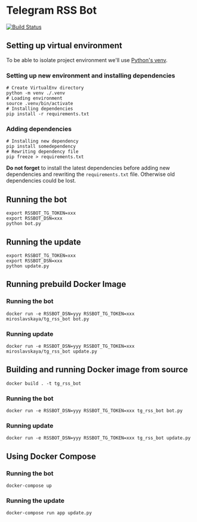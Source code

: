 # Telegram RSS Bot

[![Build Status](https://ci.skobk.in/api/badges/Miroslavsckaya/tg_rss_bot/status.svg)](https://ci.skobk.in/Miroslavsckaya/tg_rss_bot)

## Setting up virtual environment

To be able to isolate project environment we'll use
[Python's venv](https://docs.python.org/3/library/venv.html).

### Setting up new environment and installing dependencies

```shell
# Create VirtualEnv directory
python -m venv ./.venv
# Loading environment
source .venv/bin/activate
# Installing dependencies
pip install -r requirements.txt
```

### Adding dependencies

```shell
# Installing new dependency
pip install somedependency
# Rewriting dependency file
pip freeze > requirements.txt
```

**Do not forget** to install the latest dependencies before adding new dependencies and rewriting
the `requirements.txt` file. Otherwise old dependencies could be lost.

## Running the bot

```shell
export RSSBOT_TG_TOKEN=xxx
export RSSBOT_DSN=xxx
python bot.py
```
## Running the update

```shell
export RSSBOT_TG_TOKEN=xxx
export RSSBOT_DSN=xxx
python update.py
```

## Running prebuild Docker Image

### Running the bot
```shell
docker run -e RSSBOT_DSN=yyy RSSBOT_TG_TOKEN=xxx miroslavskaya/tg_rss_bot bot.py
```

### Running update
```shell
docker run -e RSSBOT_DSN=yyy RSSBOT_TG_TOKEN=xxx miroslavskaya/tg_rss_bot update.py
```
## Building and running Docker image from source

```shell
docker build . -t tg_rss_bot
```

### Running the bot
```shell
docker run -e RSSBOT_DSN=yyy RSSBOT_TG_TOKEN=xxx tg_rss_bot bot.py
```

### Running update
```shell
docker run -e RSSBOT_DSN=yyy RSSBOT_TG_TOKEN=xxx tg_rss_bot update.py
```

## Using Docker Compose

### Running the bot
```shell
docker-compose up
```

### Running the update
```shell
docker-compose run app update.py
```
